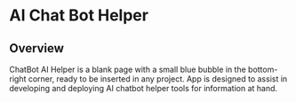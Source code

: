 # AI Chat Bot Helper

## Overview
ChatBot AI Helper is a blank page with a small blue bubble in the bottom-right corner, ready to be inserted in any project. App 
is designed to assist in developing and deploying AI chatbot helper tools for information at hand.
